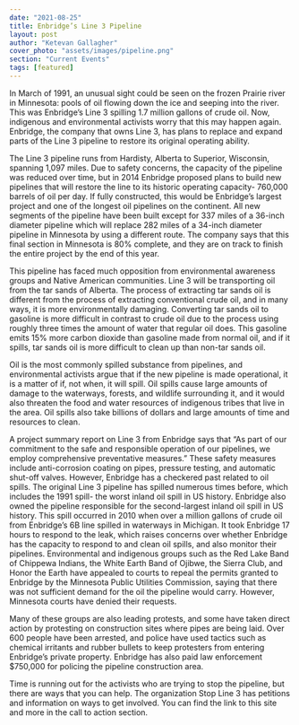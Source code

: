 ```yaml
---
date: "2021-08-25"
title: Enbridge’s Line 3 Pipeline
layout: post
author: "Ketevan Gallagher"
cover_photo: "assets/images/pipeline.png"
section: "Current Events"
tags: [featured]
---
```


In March of 1991, an unusual sight could be seen on the frozen Prairie river in Minnesota: pools of oil flowing down the ice and seeping into the river. This was Enbridge’s Line 3 spilling 1.7 million gallons of crude oil. Now, indigenous and environmental activists worry that this may happen again. Enbridge, the company that owns Line 3, has plans to replace and expand parts of the Line 3 pipeline to restore its original operating ability.

The Line 3 pipeline runs from Hardisty, Alberta to Superior, Wisconsin, spanning 1,097 miles. Due to safety concerns, the capacity of the pipeline was reduced over time, but in 2014 Enbridge proposed plans to build new pipelines that will restore the line to its historic operating capacity- 760,000 barrels of oil per day. If fully constructed, this would be Enbridge’s largest project and one of the longest oil pipelines on the continent. All new segments of the pipeline have been built except for 337 miles of a 36-inch diameter pipeline which will replace 282 miles of a 34-inch diameter pipeline in Minnesota by using a different route. The company says that this final section in Minnesota is 80% complete, and they are on track to finish the entire project by the end of this year.

This pipeline has faced much opposition from environmental awareness groups and Native American communities. Line 3 will be transporting oil from the tar sands of Alberta. The process of extracting tar sands oil is different from the process of extracting conventional crude oil, and in many ways, it is more environmentally damaging. Converting tar sands oil to gasoline is more difficult in contrast to crude oil due to the process using roughly three times the amount of water that regular oil does. This gasoline emits 15% more carbon dioxide than gasoline made from normal oil, and if it spills, tar sands oil is more difficult to clean up than non-tar sands oil.

Oil is the most commonly spilled substance from pipelines, and environmental activists argue that if the new pipeline is made operational, it is a matter of if, not when, it will spill. Oil spills cause large amounts of damage to the waterways, forests, and wildlife surrounding it, and it would also threaten the food and water resources of indigenous tribes that live in the area. Oil spills also take billions of dollars and large amounts of time and resources to clean.

A project summary report on Line 3 from Enbridge says that “As part of our commitment to the safe and responsible operation of our pipelines, we employ comprehensive preventative measures.” These safety measures include anti-corrosion coating on pipes, pressure testing, and automatic shut-off valves. However, Enbridge has a checkered past related to oil spills. The original Line 3 pipeline has spilled numerous times before, which includes the 1991 spill- the worst inland oil spill in US history. Enbridge also owned the pipeline responsible for the second-largest inland oil spill in US history. This spill occurred in 2010 when over a million gallons of crude oil from Enbridge’s 6B line spilled in waterways in Michigan. It took Enbridge 17 hours to respond to the leak, which raises concerns over whether Enbridge has the capacity to respond to and clean oil spills, and also monitor their pipelines.
Environmental and indigenous groups such as the Red Lake Band of Chippewa Indians, the White Earth Band of Ojibwe, the Sierra Club, and Honor the Earth have appealed to courts to repeal the permits granted to Enbridge by the Minnesota Public Utilities Commission, saying that there was not sufficient demand for the oil the pipeline would carry. However, Minnesota courts have denied their requests.

Many of these groups are also leading protests, and some have taken direct action by protesting on construction sites where pipes are being laid. Over 600 people have been arrested, and police have used tactics such as chemical irritants and rubber bullets to keep protesters from entering Enbridge’s private property. Enbridge has also paid law enforcement $750,000 for policing the pipeline construction area.

Time is running out for the activists who are trying to stop the pipeline, but there are ways that you can help. The organization Stop Line 3 has petitions and information on ways to get involved. You can find the link to this site and more in the call to action section.
